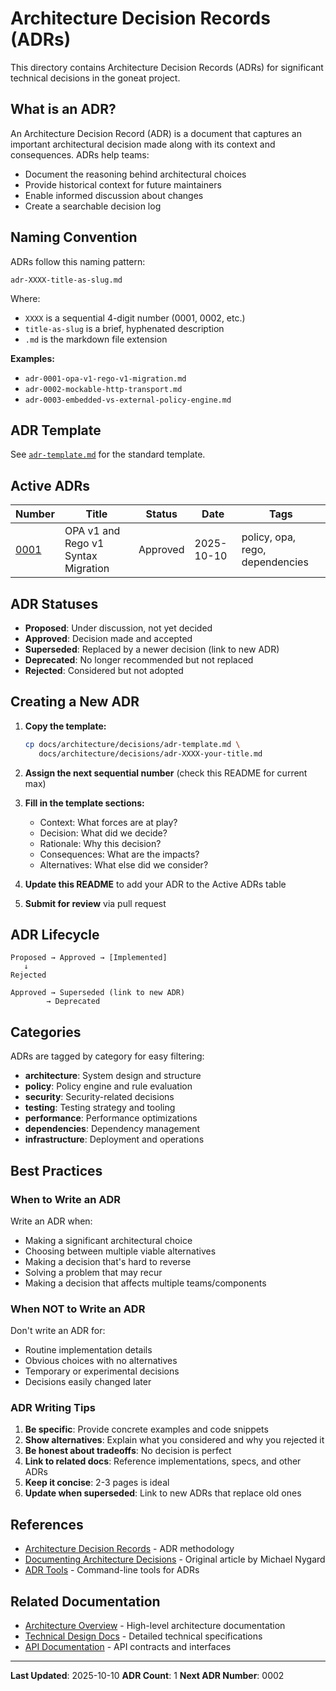 # Architecture Decision Records (ADRs)

This directory contains Architecture Decision Records (ADRs) for significant technical decisions in the goneat project.

## What is an ADR?

An Architecture Decision Record (ADR) is a document that captures an important architectural decision made along with its context and consequences. ADRs help teams:

- Document the reasoning behind architectural choices
- Provide historical context for future maintainers
- Enable informed discussion about changes
- Create a searchable decision log

## Naming Convention

ADRs follow this naming pattern:

```
adr-XXXX-title-as-slug.md
```

Where:
- `XXXX` is a sequential 4-digit number (0001, 0002, etc.)
- `title-as-slug` is a brief, hyphenated description
- `.md` is the markdown file extension

**Examples:**
- `adr-0001-opa-v1-rego-v1-migration.md`
- `adr-0002-mockable-http-transport.md`
- `adr-0003-embedded-vs-external-policy-engine.md`

## ADR Template

See [`adr-template.md`](adr-template.md) for the standard template.

## Active ADRs

| Number | Title | Status | Date | Tags |
|--------|-------|--------|------|------|
| [0001](adr-0001-opa-v1-rego-v1-migration.md) | OPA v1 and Rego v1 Syntax Migration | Approved | 2025-10-10 | policy, opa, rego, dependencies |

## ADR Statuses

- **Proposed**: Under discussion, not yet decided
- **Approved**: Decision made and accepted
- **Superseded**: Replaced by a newer decision (link to new ADR)
- **Deprecated**: No longer recommended but not replaced
- **Rejected**: Considered but not adopted

## Creating a New ADR

1. **Copy the template:**
   ```bash
   cp docs/architecture/decisions/adr-template.md \
      docs/architecture/decisions/adr-XXXX-your-title.md
   ```

2. **Assign the next sequential number** (check this README for current max)

3. **Fill in the template sections:**
   - Context: What forces are at play?
   - Decision: What did we decide?
   - Rationale: Why this decision?
   - Consequences: What are the impacts?
   - Alternatives: What else did we consider?

4. **Update this README** to add your ADR to the Active ADRs table

5. **Submit for review** via pull request

## ADR Lifecycle

```
Proposed → Approved → [Implemented]
   ↓
Rejected

Approved → Superseded (link to new ADR)
        → Deprecated
```

## Categories

ADRs are tagged by category for easy filtering:

- **architecture**: System design and structure
- **policy**: Policy engine and rule evaluation
- **security**: Security-related decisions
- **testing**: Testing strategy and tooling
- **performance**: Performance optimizations
- **dependencies**: Dependency management
- **infrastructure**: Deployment and operations

## Best Practices

### When to Write an ADR

Write an ADR when:
- Making a significant architectural choice
- Choosing between multiple viable alternatives
- Making a decision that's hard to reverse
- Solving a problem that may recur
- Making a decision that affects multiple teams/components

### When NOT to Write an ADR

Don't write an ADR for:
- Routine implementation details
- Obvious choices with no alternatives
- Temporary or experimental decisions
- Decisions easily changed later

### ADR Writing Tips

1. **Be specific**: Provide concrete examples and code snippets
2. **Show alternatives**: Explain what you considered and why you rejected it
3. **Be honest about tradeoffs**: No decision is perfect
4. **Link to related docs**: Reference implementations, specs, and other ADRs
5. **Keep it concise**: 2-3 pages is ideal
6. **Update when superseded**: Link to new ADRs that replace old ones

## References

- [Architecture Decision Records](https://adr.github.io/) - ADR methodology
- [Documenting Architecture Decisions](https://cognitect.com/blog/2011/11/15/documenting-architecture-decisions) - Original article by Michael Nygard
- [ADR Tools](https://github.com/npryce/adr-tools) - Command-line tools for ADRs

## Related Documentation

- [Architecture Overview](../README.md) - High-level architecture documentation
- [Technical Design Docs](../../technical/) - Detailed technical specifications
- [API Documentation](../../api/) - API contracts and interfaces

---

**Last Updated**: 2025-10-10
**ADR Count**: 1
**Next ADR Number**: 0002
